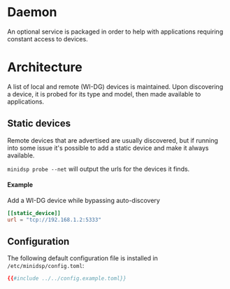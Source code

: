 # Daemon
An optional service is packaged in order to help with applications requiring constant access to devices.

# Architecture
A list of local and remote (WI-DG) devices is maintained. Upon discovering a device, it is probed for its type and model, then made available to applications. 

## Static devices
Remote devices that are advertised are usually discovered, but if running into some issue it's possible to add a static device and make it always available.

`minidsp probe --net` will output the urls for the devices it finds. 

#### Example
Add a WI-DG device while bypassing auto-discovery
```toml
[[static_device]]
url = "tcp://192.168.1.2:5333"
```

## Configuration
The following default configuration file is installed in `/etc/minidsp/config.toml`:
```toml
{{#include ../../config.example.toml}}
```
